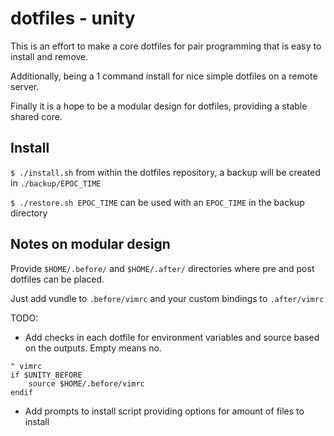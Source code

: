 # dotfiles - unity

This is an effort to make a core dotfiles for pair programming that is easy to install and remove. 

Additionally, being a 1 command install for nice simple dotfiles on a remote server.

Finally it is a hope to be a modular design for dotfiles, providing a stable shared core.

## Install

`$ ./install.sh` from within the dotfiles repository, a backup will be created in `./backup/EPOC_TIME`

`$ ./restore.sh EPOC_TIME` can be used with an `EPOC_TIME` in the backup directory

## Notes on modular design

Provide `$HOME/.before/` and `$HOME/.after/` directories where pre and post dotfiles can be placed.

Just add vundle to `.before/vimrc` and your custom bindings to `.after/vimrc`

TODO:

- Add checks in each dotfile for environment variables and source based on the outputs. Empty means no.

``` vim
" vimrc
if $UNITY_BEFORE
	source $HOME/.before/vimrc
endif
```

- Add prompts to install script providing options for amount of files to install
